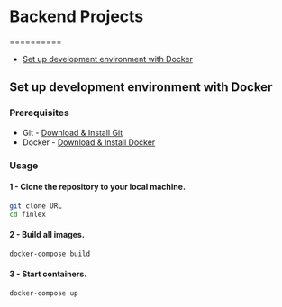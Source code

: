 # Backend Projects
==========

- [Set up development environment with Docker](#set-up-development-environment-with-docker)

## Set up development environment with Docker

### Prerequisites
- Git - [Download & Install Git](https://git-scm.com/downloads)
- Docker - [Download & Install Docker](https://docs.docker.com/get-docker/)

### Usage
#### 1 - Clone the repository to your local machine.

```bash
git clone URL
cd finlex
```

#### 2 - Build all images.

```bash
docker-compose build
```

#### 3 - Start containers.

```bash
docker-compose up
```
